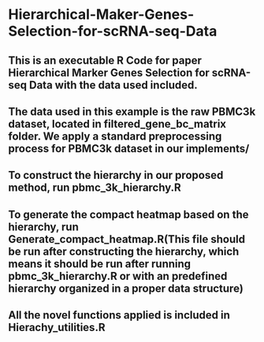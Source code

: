 # Hierarchical-Maker-Genes-Selection-for-scRNA-seq-Data
## This is an executable R Code for paper Hierarchical Marker Genes Selection for scRNA-seq Data with the data used included.
## The data used in this example is the raw PBMC3k dataset, located in filtered_gene_bc_matrix folder. We apply a standard preprocessing process for PBMC3k dataset in our implements/
## To construct the hierarchy in our proposed method, run pbmc_3k_hierarchy.R
## To generate the compact heatmap based on the hierarchy, run Generate_compact_heatmap.R(This file should be run after constructing the hierarchy, which means it should be run after running pbmc_3k_hierarchy.R or with an predefined hierarchy organized in a proper data structure)
## All the novel functions applied is included in Hierachy_utilities.R 
